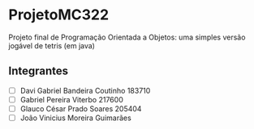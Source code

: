 # ProjetoMC322
Projeto final de Programação Orientada a Objetos: uma simples versão jogável de tetris (em java)

## Integrantes
-[ ] Davi Gabriel Bandeira Coutinho 183710
-[ ] Gabriel Pereira Viterbo 217600
-[ ] Glauco César Prado Soares 205404
-[ ] João Vinicius Moreira Guimarães
